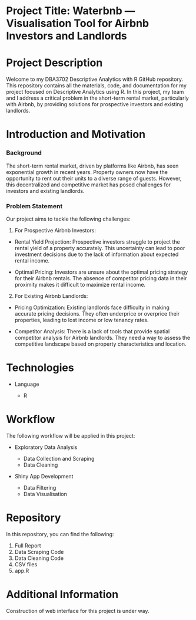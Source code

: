 # Project Title: Waterbnb — Visualisation Tool for Airbnb Investors and Landlords

# Project Description

Welcome to my DBA3702 Descriptive Analytics with R GitHub repository. This repository contains all the materials, code, and documentation for my project focused on Descriptive Analytics using R. In this project, my team and I address a critical problem in the short-term rental market, particularly with Airbnb, by providing solutions for prospective investors and existing landlords.

# Introduction and Motivation

### Background
The short-term rental market, driven by platforms like Airbnb, has seen exponential growth in recent years. Property owners now have the opportunity to rent out their units to a diverse range of guests. However, this decentralized and competitive market has posed challenges for investors and existing landlords.

### Problem Statement
Our project aims to tackle the following challenges:

1. For Prospective Airbnb Investors:
- Rental Yield Projection: Prospective investors struggle to project the rental yield of a property accurately. This uncertainty can lead to poor investment decisions due to the lack of information about expected rental income.

- Optimal Pricing: Investors are unsure about the optimal pricing strategy for their Airbnb rentals. The absence of competitor pricing data in their proximity makes it difficult to maximize rental income.

2. For Existing Airbnb Landlords:
- Pricing Optimization: Existing landlords face difficulty in making accurate pricing decisions. They often underprice or overprice their properties, leading to lost income or low tenancy rates.

- Competitor Analysis: There is a lack of tools that provide spatial competitor analysis for Airbnb landlords. They need a way to assess the competitive landscape based on property characteristics and location.

# Technologies
- Language

    - R

# Workflow
The following workflow will be applied in this project:

- Exploratory Data Analysis

    - Data Collection and Scraping
    - Data Cleaning

- Shiny App Development
    
    - Data Filtering
    - Data Visualisation

# Repository
In this repository, you can find the following:

1. Full Report
2. Data Scraping Code
3. Data Cleaning Code
4. CSV files
5. app.R

# Additional Information
Construction of web interface for this project is under way.

